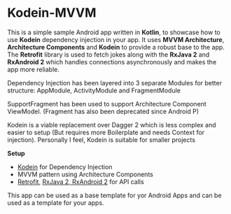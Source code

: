 Kodein-MVVM
======

This is a simple sample Android app written in **Kotlin**, to showcase how to use **Kodein** dependency injection in your app. It uses **MVVM Architecture**, **Architecture Components** and **Kodein** to provide a robust base to the app. The **Retrofit** library is used to fetch jokes along with the **RxJava 2** and **RxAndroid 2** which handles connections asynchronously and makes the app more reliable.  

Dependency Injection has been layered into 3 separate Modules for better structure: AppModule, ActivityModule and FragmentModule

SupportFragment has been used to support Architecture Component ViewModel. (Fragment has also been deprecated since Android P)

Kodein is a viable replacement over Dagger 2 which is less complex and easier to setup (But requires more Boilerplate and needs Context for injection). Personally I feel, Kodein is suitable for smaller projects

**Setup**
	
- [Kodein](https://github.com/Kodein-Framework/Kodein-DI) for Dependency Injection 
- MVVM pattern using Architecture Components
- [Retrofit](https://github.com/square/retrofit), [RxJava 2, RxAndroid 2](https://github.com/ReactiveX/RxJava) for API calls

This app can be used as a base template for yor Android Apps and can be used as a template for your apps. 

